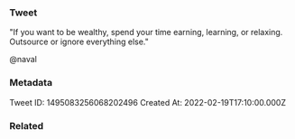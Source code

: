 ### Tweet
"If you want to be wealthy, spend your time earning, learning, or relaxing. Outsource or ignore everything else."

@naval

### Metadata
Tweet ID: 1495083256068202496
Created At: 2022-02-19T17:10:00.000Z

### Related

